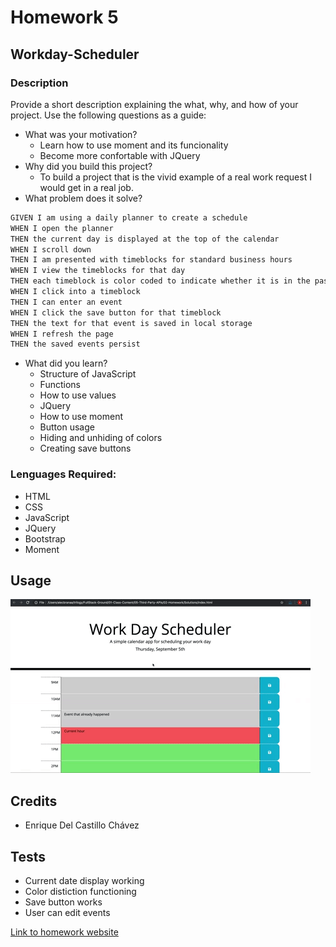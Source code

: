 # Homework 5

## Workday-Scheduler
### Description
Provide a short description explaining the what, why, and how of your project. Use the following questions as a guide:
- What was your motivation?
  - Learn how to use moment and its funcionality
  - Become more confortable with JQuery
- Why did you build this project? 
  - To build a project that is the vivid example of a real work request I would get in a real job.
- What problem does it solve?
```md
GIVEN I am using a daily planner to create a schedule
WHEN I open the planner
THEN the current day is displayed at the top of the calendar
WHEN I scroll down
THEN I am presented with timeblocks for standard business hours
WHEN I view the timeblocks for that day
THEN each timeblock is color coded to indicate whether it is in the past, present, or future
WHEN I click into a timeblock
THEN I can enter an event
WHEN I click the save button for that timeblock
THEN the text for that event is saved in local storage
WHEN I refresh the page
THEN the saved events persist
```
- What did you learn?
  - Structure of JavaScript
  - Functions
  - How to use values
  - JQuery
  - How to use moment
  - Button usage
  - Hiding and unhiding of colors
  - Creating save buttons
### Lenguages Required:
- HTML
- CSS
- JavaScript
- JQuery
- Bootstrap
- Moment

## Usage

![A user clicks on slots on the color-coded calendar and edits the events.](./05-third-party-apis-homework-demo.gif)



## Credits
- Enrique Del Castillo Chávez

## Tests
- Current date display working
- Color distiction functioning
- Save button works
- User can edit events 

[Link to homework website](https://enrique246.github.io/workday-scheduler/ "Workday-Scheduler")